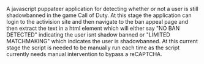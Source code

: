 A javascript puppateer application for detecting whether or not a user is still shadowbanned in the game Call of Duty. At this stage the application can login to the activision site and
then navigate to the ban appeal page and then extract the text in a html element which will either say "NO BAN DETECTED" indicating the user isnt shadow banned
or "LIMITED MATCHMAKING" which indicates the user is shadowbanned. At this current stage the script is needed to be manually run each time as the script currently needs manual intervention
to bypass a reCAPTCHA.
